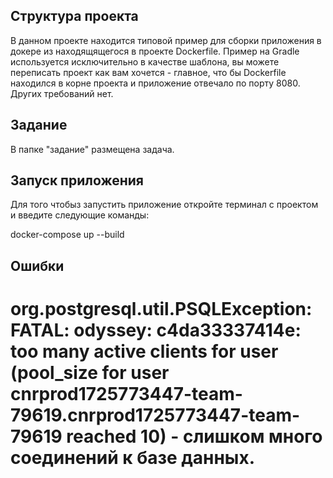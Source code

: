 ## Структура проекта
В данном проекте находится типовой пример для сборки приложения в докере из находящящегося в проекте Dockerfile. Пример на Gradle используется исключительно в качестве шаблона, вы можете переписать проект как вам хочется - главное, что бы Dockerfile находился в корне проекта и приложение отвечало по порту 8080. Других требований нет.

## Задание
В папке "задание" размещена задача.

## Запуск приложения
Для того чтобыз запустить приложение откройте терминал с проектом и введите следующие команды:

docker-compose up --build

## Ошибки

# org.postgresql.util.PSQLException: FATAL: odyssey: c4da33337414e: too many active clients for user (pool_size for user cnrprod1725773447-team-79619.cnrprod1725773447-team-79619 reached 10) - слишком много соединений к базе данных.
